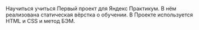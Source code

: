 Научиться учиться
Первый проект для Яндекс Практикум. В нём реализована статическая вёрстка о обучении.
В Проекте используется HTML и CSS и метод БЭМ.
